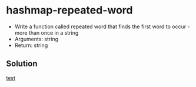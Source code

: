 # hashmap-repeated-word

- Write a function called repeated word that finds the first word to occur - more than once in a string
- Arguments: string
- Return: string

## Solution
[test]()